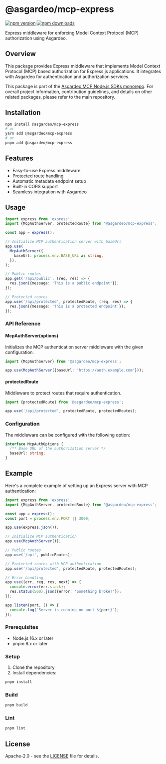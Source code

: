# @asgardeo/mcp-express

[![npm version](https://img.shields.io/npm/v/@asgardeo/mcp-express.svg?style=flat-square)](https://www.npmjs.com/package/@asgardeo/mcp-express)
[![npm downloads](https://img.shields.io/npm/dm/@asgardeo/mcp-express.svg?style=flat-square)](https://www.npmjs.com/package/@asgardeo/mcp-express)

Express middleware for enforcing Model Context Protocol (MCP) authorization using Asgardeo.

## Overview

This package provides Express middleware that implements Model Context Protocol (MCP) based authorization for Express.js
applications. It integrates with Asgardeo for authentication and authorization services.

This package is part of the
[Asgardeo MCP Node.js SDKs monorepo](https://github.com/brionmario/asgardeo-mcp-node#readme). For overall project
information, contribution guidelines, and details on other related packages, please refer to the main repository.

## Installation

```bash
npm install @asgardeo/mcp-express
# or
yarn add @asgardeo/mcp-express
# or
pnpm add @asgardeo/mcp-express
```

## Features

- Easy-to-use Express middleware
- Protected route handling
- Automatic metadata endpoint setup
- Built-in CORS support
- Seamless integration with Asgardeo

## Usage

```typescript
import express from 'express';
import {McpAuthServer, protectedRoute} from '@asgardeo/mcp-express';

const app = express();

// Initialize MCP authentication server with baseUrl
app.use(
  McpAuthServer({
    baseUrl: process.env.BASE_URL as string,
  }),
);

// Public routes
app.get('/api/public', (req, res) => {
  res.json({message: 'This is a public endpoint'});
});

// Protected routes
app.use('/api/protected', protectedRoute, (req, res) => {
  res.json({message: 'This is a protected endpoint'});
});
```

### API Reference

#### McpAuthServer(options)

Initializes the MCP authentication server middleware with the given configuration.

```typescript
import {McpAuthServer} from '@asgardeo/mcp-express';

app.use(McpAuthServer({baseUrl: 'https://auth.example.com'}));
```

#### protectedRoute

Middleware to protect routes that require authentication.

```typescript
import {protectedRoute} from '@asgardeo/mcp-express';

app.use('/api/protected', protectedRoute, protectedRoutes);
```

### Configuration

The middleware can be configured with the following option:

```typescript
interface McpAuthOptions {
  /** Base URL of the authorization server */
  baseUrl: string;
}
```

## Example

Here's a complete example of setting up an Express server with MCP authentication:

```typescript
import express from 'express';
import {McpAuthServer, protectedRoute} from '@asgardeo/mcp-express';

const app = express();
const port = process.env.PORT || 3000;

app.use(express.json());

// Initialize MCP authentication
app.use(McpAuthServer());

// Public routes
app.use('/api', publicRoutes);

// Protected routes with MCP authentication
app.use('/api/protected', protectedRoute, protectedRoutes);

// Error handling
app.use((err, req, res, next) => {
  console.error(err.stack);
  res.status(500).json({error: 'Something broke!'});
});

app.listen(port, () => {
  console.log(`Server is running on port ${port}`);
});
```

### Prerequisites

- Node.js 16.x or later
- pnpm 8.x or later

### Setup

1. Clone the repository
2. Install dependencies:

```bash
pnpm install
```

### Build

```bash
pnpm build
```

### Lint

```bash
pnpm lint
```

## License

Apache-2.0 - see the [LICENSE](LICENSE) file for details.
